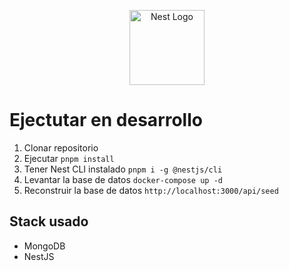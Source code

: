 <p align="center">
  <a href="http://nestjs.com/" target="blank"><img src="https://nestjs.com/img/logo-small.svg" width="120" alt="Nest Logo" /></a>
</p>

# Ejectutar en desarrollo

1. Clonar repositorio
2. Ejecutar `pnpm install`
3. Tener Nest CLI instalado ```pnpm i -g @nestjs/cli```
4. Levantar la base de datos ```docker-compose up -d```
5. Reconstruir la base de datos ```http://localhost:3000/api/seed```

## Stack usado
* MongoDB
* NestJS